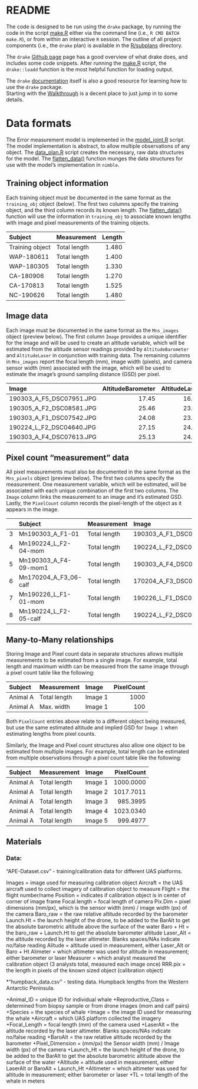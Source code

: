 README
================

The code is designed to be run using the `drake` package, by running the
code in the script [make.R](make.R) either via the command line (i.e.,
`R CMD BATCH make.R`), or from within an interactive `R` session. The
outline of all project components (i.e., the `drake` plan) is available
in the [R/subplans](R/subplans) directory.

The `drake` [Github page](https://github.com/ropensci/drake) page has a
good overview of what drake does, and includes some code snippets. After
running the [make.R](make.R) script, the `drake::loadd` function is the
most helpful function for loading output.

The `drake` [documentation](https://books.ropensci.org/drake/index.html)
itself is also a good resource for learning how to use the `drake`
package.  
Starting with the
[Walkthrough](https://books.ropensci.org/drake/walkthrough.html#set-the-stage.)
is a decent place to just jump in to some details.

# Data formats

The Error measurement model is implemented in the
[model\_joint.R](R/nimble/model_joint.R) script. The model
implementation is abstract, to allow multiple observations of any
object. The [data\_plan.R](R/subplans/data_plan.R) script creates the
necessary, raw data structures for the model. The
[flatten\_data()](R/nimble/flatten_data.R) function munges the data
structures for use with the model’s implementation in `nimble`.

## Training object information

Each training object must be documented in the same format as the
`training_obj` object (below). The first two columns specify the
training object, and the third column records its known length. The
[flatten\_data()](R/nimble/flatten_data.R) function will use the
information in `training_obj` to associate known lengths with image and
pixel measurements of the training objects.

| Subject         | Measurement  | Length |
| :-------------- | :----------- | -----: |
| Training object | Total length |  1.480 |
| WAP-180611      | Total length |  1.400 |
| WAP-180305      | Total length |  1.330 |
| CA-180906       | Total length |  1.270 |
| CA-170813       | Total length |  1.525 |
| NC-190626       | Total length |  1.480 |

## Image data

Each image must be documented in the same format as the `Mns_images`
object (preview below). The first column `Image` provides a unique
identifier for the image and will be used to create an altitude
variable, which will be estimated from the altitude sensor readings
provided by `AltitudeBarometer` and `AltitudeLaser` in conjunction with
training data. The remaining columns in `Mns_images` report the focal
length (mm), image width (pixels), and camera sensor width (mm)
associated with the image, which will be used to estimate the image’s
ground sampling distance (GSD) per pixel.

| Image                       | AltitudeBarometer | AltitudeLaser | FocalLength | ImageWidth | SensorWidth |
| :-------------------------- | ----------------: | ------------: | ----------: | ---------: | ----------: |
| 190303\_A\_F5\_DSC07951.JPG |             17.45 |         16.72 |          35 |       6000 |        23.5 |
| 190305\_A\_F2\_DSC08581.JPG |             25.46 |         23.75 |          35 |       6000 |        23.5 |
| 190303\_A\_F1\_DSC07542.JPG |             24.08 |         23.91 |          35 |       6000 |        23.5 |
| 190224\_L\_F2\_DSC04640.JPG |             27.15 |         24.37 |          35 |       6000 |        23.5 |
| 190303\_A\_F4\_DSC07613.JPG |             25.13 |         24.79 |          35 |       6000 |        23.5 |

## Pixel count “measurement” data

All pixel measurements must also be documented in the same format as the
`Mns_pixels` object (preview below). The first two columns specify the
measurement. One measurement variable, which will be estimated, will be
associated with each unique combination of the first two columns. The
`Image` column links the measurement to an image and it’s estimated GSD.
Lastly, the `PixelCount` column records the pixel-length of the object
as it appears in the image.

|   | Subject                  | Measurement  | Image                       | PixelCount | EmpiricalLength | EmpiricalBarometerLength | EmpiricalLaserLength |
| :- | :----------------------- | :----------- | :-------------------------- | ---------: | --------------: | -----------------------: | -------------------: |
| 3 | Mn190303\_A\_F1-01       | Total length | 190303\_A\_F1\_DSC07542.JPG |   4434.894 |       11.866191 |                11.950560 |            11.866191 |
| 4 | Mn190224\_L\_F2-04-mom   | Total length | 190224\_L\_F2\_DSC04640.JPG |   4800.000 |       13.090171 |                14.583429 |            13.090171 |
| 5 | Mn190303\_A\_F4-09-mom1  | Total length | 190303\_A\_F4\_DSC07613.JPG |   4253.617 |       11.800040 |                11.961880 |            11.800040 |
| 6 | Mn170204\_A\_F3\_06-calf | Total length | 170204\_A\_F3\_DSC00964.JPG |   3750.638 |        7.286240 |                 9.119552 |             7.286240 |
| 7 | Mn190226\_L\_F1-01-mom   | Total length | 190226\_L\_F1\_DSC05462.JPG |   4549.787 |       13.339543 |                13.135886 |            13.339543 |
| 8 | Mn190224\_L\_F2-05-calf  | Total length | 190224\_L\_F2\_DSC04569.JPG |   2765.106 |        8.243177 |                 8.540229 |             8.243177 |

## Many-to-Many relationships

Storing Image and Pixel count data in separate structures allows
multiple measurements to be estimated from a single image. For example,
total length and maximum width can be measured from the same image
through a pixel count table like the following:

| Subject  | Measurement  | Image   | PixelCount |
| :------- | :----------- | :------ | ---------: |
| Animal A | Total length | Image 1 |       1000 |
| Animal A | Max. width   | Image 1 |        100 |

Both `PixelCount` entries above relate to a different object being
measured, but use the same estimated altitude and implied GSD for
`Image 1` when estimating lengths from pixel counts.

Similarly, the Image and Pixel count structures also allow one object to
be estimated from multiple images. For example, total length can be
estimated from multiple observations through a pixel count table like
the following:

| Subject  | Measurement  | Image   | PixelCount |
| :------- | :----------- | :------ | ---------: |
| Animal A | Total length | Image 1 |  1000.0000 |
| Animal A | Total length | Image 2 |  1017.7011 |
| Animal A | Total length | Image 3 |   985.3995 |
| Animal A | Total length | Image 4 |  1023.0340 |
| Animal A | Total length | Image 5 |   999.4977 |

## Materials

### Data:

“APE-Dataset.csv” - training/calibration data for different UAS
platforms.

Images = image used for measuring calibration object Aircraft = the UAS
aircraft used to collect imagery of calibration object to measure Flight
= the flight number/name Position = indicates if calibration object is
in center of corner of image frame Focal.length = focal length of camera
Pix.Dim = pixel dimensions (mm/px), which is the sensor width (mm) /
image width (px) of the camera Baro\_raw = the raw relative altitude
recorded by the barometer Launch.Ht = the launch height of the drone, to
be added to the BarAlt to get the absolute barometric altitude above the
surface of the water Baro + Ht = the baro\_raw + Launch.Ht to get the
absolute barometer altitude Laser\_Alt = the altitude recorded by the
laser altimeter. Blanks spaces/NAs indicate no/false reading Alitude =
altitude used in measurement, either Laser\_Alt or Baro + Ht Alimeter =
which altimeter was used for altitude in measurement; either barometer
or laser Measurer = which analyst measured the calibration object (3
analysts total, measured each image once) RRR.pix = the length in pixels
of the known sized object (calibration object)

\*“humpback\_data.csv” - testing data. Humpback lengths from the Western
Antarctic Peninsula.

\+Animal\_ID = unique ID for individual whale +Reproductive\_Class =
determined from biopsy sample or from drone images (mom and calf pairs)
+Species = the species of whale +Image = the image ID used for measuring
the whale +Aircraft = which UAS platform collected the imagery
+Focal\_Length = focal length (mm) of the camera used +LaserAlt = the
altitude recorded by the laser altimeter. Blanks spaces/NAs indicate
no/false reading +BaroAlt = the raw relative altitude recorded by the
barometer +Pixel\_Dimension = (mm/px) the Sensor width (mm) / Image
width (px) of the camera +Launch\_Ht = the launch height of the drone,
to be added to the BarAlt to get the absolute barometric altitude above
the surface of the water +Altitude = altitude used in measurement,
either LaserAlt or BaroAlt + Launch\_Ht +Altimeter = which altimeter was
used for altitude in measurement; either barometer or laser +TL = total
length of the whale in meters
